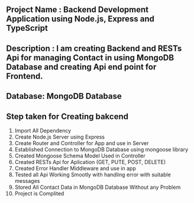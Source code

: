 ## Project Name : Backend Development Application using Node.js, Express and TypeScript
## Description : I am creating Backend and RESTs Api for managing Contact in using MongoDB Database and creating Api end point for Frontend.
## Database: MongoDB Database

## Step taken for Creating bakcend

1. Import All Dependency
2. Create Node.js Server using Express
3. Create Router and Controller for App and use in Server
4. Established Connection to MongoDB Database using mongoose library
5. Created Mongoose Schema Model Used in Controller
6. Created RESTs Api for Aplication (GET, PUTE, POST, DELETE)
7. Created Error Handler Middleware and use in app
8. Tested all Api Working Smootly with handling error with suitable messages
9. Stored All Contact Data in MongoDB Database Without any Problem
10. Project is Complited
